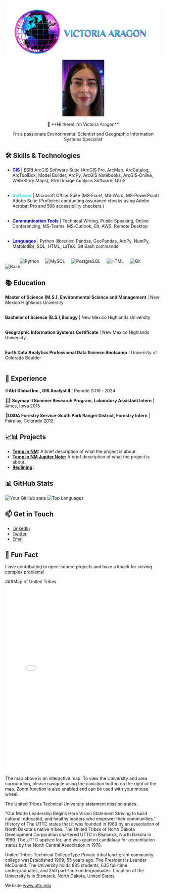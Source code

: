 
<p align="center">
<img src="images/VAlogonsme.PNG" alt="Logo" width="600">
<img src="images/GitHub VA pic2.png" alt="Logo" width="135"> 
</p>

<p align="center">
 👋 **Hi there! I'm Victoria Aragon**
</p>
<p align="center">
I'm a passionate Environmental Scientist and Geographic Information Systems Specialist
</p>

## 🛠️ Skills & Technologies

- <span style="color:blue">**GIS** </span>  |   ESRI ArcGIS Software Suite (ArcGIS Pro, ArcMap, ArcCatalog, ArcToolBox, Model Builder, ArcPy, ArcGIS Notebooks,
ArcGIS‑Online, Web/Story Maps), ENVI Image Analysis Software, QGIS <br><br>
 
- <span style="color:#40E0D0">**Software** </span>  |   Microsoft Office Suite (MS‑Excel, MS‑Word, MS‑PowerPoint)
Adobe Suite (Proficient conducting assurance checks using Adobe Acrobat Pro and 508 accessibility checkers.) <br><br>
 
- <span style="color:blue">**Communication Tools** </span>  |  Technical Writing, Public Speaking, Online Conferencing, MS‑Teams, MS‑Outlook, Git, AWS, Remote Desktop <br><br>

- <span style="color:blue">**Languages** </span> | Python (libraries: Pandas, GeoPandas, ArcPy, NumPy, Matplotlib), SQL, HTML, LaTeX. Git Bash commands <br><br>


&nbsp;&nbsp;&nbsp;&nbsp;&nbsp;&nbsp;&nbsp;&nbsp;&nbsp;&nbsp;&nbsp;&nbsp;![Python](https://img.shields.io/badge/Python-3776AB?style=for-the-badge&logo=python&logoColor=white)
&nbsp;&nbsp;&nbsp;&nbsp;![MySQL](https://img.shields.io/badge/MySQL-5.7%2B-orange)
&nbsp;&nbsp;&nbsp;&nbsp;![PostgreSQL](https://img.shields.io/badge/PostgreSQL-13.0%2B-blue)
&nbsp;&nbsp;&nbsp;&nbsp;![HTML](https://img.shields.io/badge/HTML-Used-orange)
&nbsp;&nbsp;&nbsp;&nbsp;![Git](https://img.shields.io/badge/git-used-red?style=for-the-badge)
&nbsp;&nbsp;&nbsp;&nbsp;![Bash](https://img.shields.io/badge/bash-used-blue)


## 📚 Education

**Master of Science (M.S.), Environmental Science and Management** | New Mexico Highlands University <br><br>

**Bachelor of Science (B.S.),Biology** | New Mexico Highlands University <br><br>

**Geographic Information Systems Certificate** | New Mexico Highlands University <br><br>

**Earth Data Analytics Professional Data Science Bootcamp** | University of Colorado Boulder <br><br>

## 💼 Experience
🌐**Abt Global Inc., GIS Analyst II** | Remote  2019 ‑ 2024


🔬🧪 **Soymap II Summer Research Program, Laboratory Assistant Intern** | Ames, Iowa 2015


🌲**USDA Forestry Service‑South Park Ranger District, Forestry Intern** | Fairplay, Colorado 2012



## 📈📊 Projects

- **[Temp in NM](https://victoriaragon.github.io/notebooks/VictoriAragon-portfolio-post.html):** A brief description of what the project is about.
- **[Temp in NM Jupiter Note](https://github.com/VictoriAragon/VictoriAragon.github.io/blob/main/notebooks/VictoriAragon-portfolio-post.ipynb):** A brief description of what the project is about.
- **[Redlining](https://github.com/VictoriAragon/redlining.git):** 

## 📊 GitHub Stats

![Your GitHub stats](https://github-readme-stats.vercel.app/api?username=yourusername&show_icons=true&theme=radical)
![Top Languages](https://github-readme-stats.vercel.app/api/top-langs/?username=yourusername&layout=compact)

## 📫 Get in Touch

- [LinkedIn](https://www.linkedin.com/in/yourprofile)
- [Twitter](https://twitter.com/yourhandle)
- [Email](mailto:youremail@example.com)

## 🎯 Fun Fact

I love contributing to open-source projects and have a knack for solving complex problems!


  

   

###Map of United Tribes
<embed type="text/html" src="images/uttc.html" width="600" height="600">



The map above is an interactive map. To view the University and area surrounding, please navigate using the naviation botton on the right of the map. Zoom function is also enabled and can be used with your mouse wheel.

The United Tribes Technical University statement mission states:

"Our Motto Leadership Begins Here Vision Statement Striving to build cultural, educated, and healthy leaders who empower their communities." History of The UTTC states that it was founded in 1969 by an association of North Dakota's native tribes. The United Tribes of North Dakota Development Corporation chartered UTTC in Bismarck, North Dakota in 1969. The UTTC applied for, and was granted candidacy for accreditation status by the North Central Association in 1978.

United Tribes Technical CollegeType Private tribal land-grant community college wasEstablished 1969; 55 years ago. The President is Leander McDonald. The University holds 885 students, 635 full-time undergraduates, and 250 part-time undergraduates. Location of the University is in Bismarck, North Dakota, United States

Website www.uttc.edu

